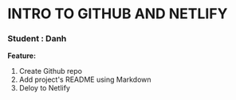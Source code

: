 # INTRO TO GITHUB AND NETLIFY

### Student : Danh

<b>Feature:</b>

1. Create Github repo
2. Add project's README using Markdown
3. Deloy to Netlify
